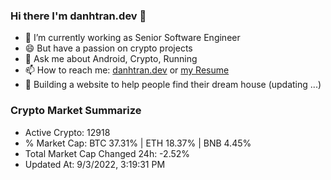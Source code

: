### Hi there I'm danhtran.dev 👋

- 🔭 I’m currently working as Senior Software Engineer
- 😄 But have a passion on crypto projects
- 💬 Ask me about Android, Crypto, Running 
- 📫 How to reach me: <a href="https://danhtran.dev" target="_blank">danhtran.dev</a> or <a href="Developer-Resume.pdf" target="_blank">my Resume</a>
- 🌱 Building a website to help people find their dream house (updating ...)

### Crypto Market Summarize
- Active Crypto: 12918
- % Market Cap: BTC 37.31% | ETH 18.37% | BNB 4.45%
- Total Market Cap Changed 24h: -2.52%
- Updated At: 9/3/2022, 3:19:31 PM
